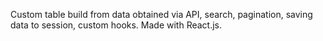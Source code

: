 Сustom table build from data obtained via API, search, pagination, saving data to session, custom hooks.
Made with React.js.
